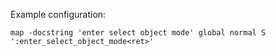Example configuration:

```
map -docstring 'enter select object mode' global normal S ':enter_select_object_mode<ret>'
```
